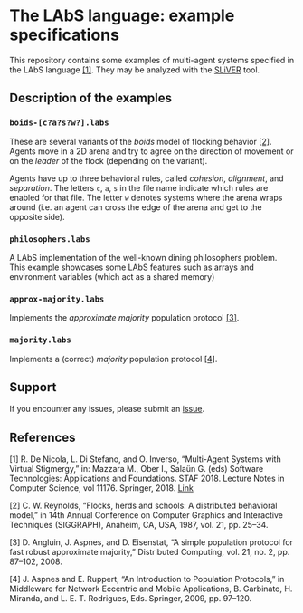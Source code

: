 
# The LAbS language: example specifications 

This repository contains some examples of multi-agent systems specified in the
LAbS language [[1]](#references). They may be analyzed with the
[SLiVER](https://github.com/labs-lang/sliver) tool.

## Description of the examples

### `boids-[c?a?s?w?].labs`

These are several variants of the *boids* model of flocking behavior
[[2]](#references).
Agents move in a 2D arena and try to agree on the direction of movement or
on the *leader* of the flock (depending on the variant).

Agents have up to three behavioral rules, called *cohesion*, *alignment*, and
*separation*.
The letters `c`, `a`, `s` in the file name indicate which rules are enabled
for that file.
The letter `w` denotes systems where the arena wraps around (i.e. an agent can
cross the edge of the arena and get to the opposite side).

### `philosophers.labs`

A LAbS implementation of the well-known dining philosophers problem.
This example showcases some LAbS features such as arrays and environment
variables (which act as a shared memory) 

### `approx-majority.labs`

Implements the *approximate majority* population protocol [[3]](#references).

### `majority.labs`

Implements a (correct) *majority* population protocol [[4]](#references).

## Support

If you encounter any issues, please submit
an [issue](https://github.com/labs-lang/labs-examples/issues).

## References

[1] R. De Nicola, L. Di Stefano, and O. Inverso, “Multi-Agent Systems with Virtual Stigmergy,” in: Mazzara M., Ober I., Salaün G. (eds) Software Technologies: Applications and Foundations. STAF 2018. Lecture Notes in Computer Science, vol 11176. Springer, 2018. [Link](https://link.springer.com/chapter/10.1007%2F978-3-030-04771-9_26)

[2] C. W. Reynolds, “Flocks, herds and schools: A distributed behavioral model,” in 14th Annual Conference on Computer Graphics and                Interactive Techniques (SIGGRAPH), Anaheim, CA, USA, 1987, vol. 21, pp. 25–34.

[3] D. Angluin, J. Aspnes, and D. Eisenstat, “A simple population protocol for fast robust approximate majority,” Distributed Computing, vol. 21, no. 2, pp. 87–102, 2008.

[4] J. Aspnes and E. Ruppert, “An Introduction to Population Protocols,” in Middleware for Network Eccentric and Mobile Applications, B. Garbinato, H. Miranda, and L. E. T. Rodrigues, Eds. Springer, 2009, pp. 97–120.

